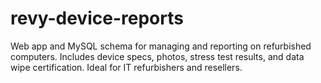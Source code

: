 # revy-device-reports
Web app and MySQL schema for managing and reporting on refurbished computers. Includes device specs, photos, stress test results, and data wipe certification. Ideal for IT refurbishers and resellers.
